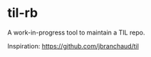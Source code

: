 # til-rb

A work-in-progress tool to maintain a TIL repo.

Inspiration: https://github.com/jbranchaud/til
